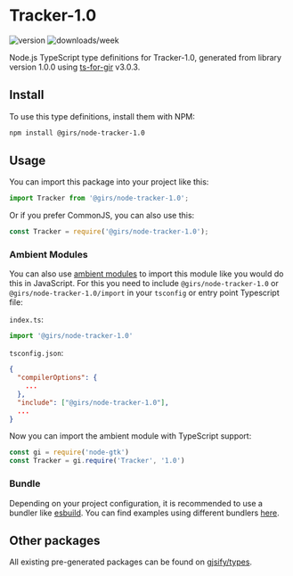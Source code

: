 
# Tracker-1.0

![version](https://img.shields.io/npm/v/@girs/node-tracker-1.0)
![downloads/week](https://img.shields.io/npm/dw/@girs/node-tracker-1.0)


Node.js TypeScript type definitions for Tracker-1.0, generated from library version 1.0.0 using [ts-for-gir](https://github.com/gjsify/ts-for-gir) v3.0.3.


## Install

To use this type definitions, install them with NPM:
```bash
npm install @girs/node-tracker-1.0
```

## Usage

You can import this package into your project like this:
```ts
import Tracker from '@girs/node-tracker-1.0';
```

Or if you prefer CommonJS, you can also use this:
```ts
const Tracker = require('@girs/node-tracker-1.0');
```

### Ambient Modules

You can also use [ambient modules](https://github.com/gjsify/ts-for-gir/tree/main/packages/cli#ambient-modules) to import this module like you would do this in JavaScript.
For this you need to include `@girs/node-tracker-1.0` or `@girs/node-tracker-1.0/import` in your `tsconfig` or entry point Typescript file:

`index.ts`:
```ts
import '@girs/node-tracker-1.0'
```

`tsconfig.json`:
```json
{
  "compilerOptions": {
    ...
  },
  "include": ["@girs/node-tracker-1.0"],
  ...
}
```

Now you can import the ambient module with TypeScript support: 

```ts
const gi = require('node-gtk')
const Tracker = gi.require('Tracker', '1.0')
```


### Bundle

Depending on your project configuration, it is recommended to use a bundler like [esbuild](https://esbuild.github.io/). You can find examples using different bundlers [here](https://github.com/gjsify/ts-for-gir/tree/main/examples).

## Other packages

All existing pre-generated packages can be found on [gjsify/types](https://github.com/gjsify/types).

